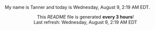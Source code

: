 My name is Tanner and today is Wednesday, August 9, 2:19 AM EDT.

<p align="center">This <i>README</i> file is generated <b>every 3 hours</b>!</br>Last refresh: Wednesday, August 9, 2:19 AM EDT<br /></p>
